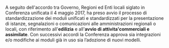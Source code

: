 A seguito dell'accordo tra Governo, Regioni ed Enti locali siglato in Conferenza unificata il 4 maggio 2017, ha preso avvio il processo di standardizzazione dei moduli unificati e standardizzati per la  presentazione  di istanze, segnalazioni o comunicazioni alle amministrazioni  regionali o locali, con  riferimento all'**edilizia** e all'**avvio di attivita'commerciali e assimilate**.
Con successivi accordi la Conferenza approva sia integrazioni e/o modifiche ai moduli già in uso sia l’adozione di nuovi modelli.
